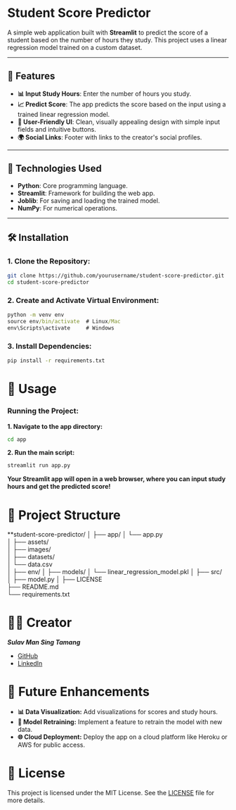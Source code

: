 # Student Score Predictor

A simple web application built with **Streamlit** to predict the score of a student based on the number of hours they study. This project uses a linear regression model trained on a custom dataset.

---

## 📍 Features

- **📊 Input Study Hours**: Enter the number of hours you study.
- **📈 Predict Score**: The app predicts the score based on the input using a trained linear regression model.
- **🎨 User-Friendly UI**: Clean, visually appealing design with simple input fields and intuitive buttons.
- **🌍 Social Links**: Footer with links to the creator's social profiles.

---

## 🔧 Technologies Used

- **Python**: Core programming language.
- **Streamlit**: Framework for building the web app.
- **Joblib**: For saving and loading the trained model.
- **NumPy**: For numerical operations.

---

## 🛠️ Installation

### 1. Clone the Repository:
```bash
git clone https://github.com/yourusername/student-score-predictor.git
cd student-score-predictor
```

### 2. Create and Activate Virtual Environment:
```cmd
python -m venv env
source env/bin/activate  # Linux/Mac
env\Scripts\activate     # Windows
```
### 3. Install Dependencies:
```cmd
pip install -r requirements.txt
```

# 🚀 Usage
### Running the Project:
**1. Navigate to the app directory:**
```cmd
cd app
```

**2. Run the main script:**
```cmd
streamlit run app.py
```

**Your Streamlit app will open in a web browser, where you can input study hours and get the predicted score!**


# 📂 Project Structure
**student-score-predictor/
│
├── app/
│   └── app.py            
│
├── assets/                
│   ├── images/            
│
├── datasets/              
│   └── data.csv           
│
├── env/
│
├── models/
│   └── linear_regression_model.pkl 
│
├── src/                   
│   ├── model.py
│
├── LICENSE                
├── README.md             
└── requirements.txt       

# 👨‍💻 Creator
***Sulav Man Sing Tamang***

- [GitHub](https://github.com/sulavtamang)
- [LinkedIn](https://www.linkedin.com/in/sulav-man-sing-tamang-269bb5190/)

# 🚀 Future Enhancements
- **📊 Data Visualization:** Add visualizations for scores and study hours.
- **🔄 Model Retraining:** Implement a feature to retrain the model with new data.
- **🌐 Cloud Deployment:** Deploy the app on a cloud platform like Heroku or AWS for public access.

# 📝 License
This project is licensed under the MIT License. See the [LICENSE](https://github.com/sulavtamang/student-score-predictor/blob/main/LICENSE) file for more details.
